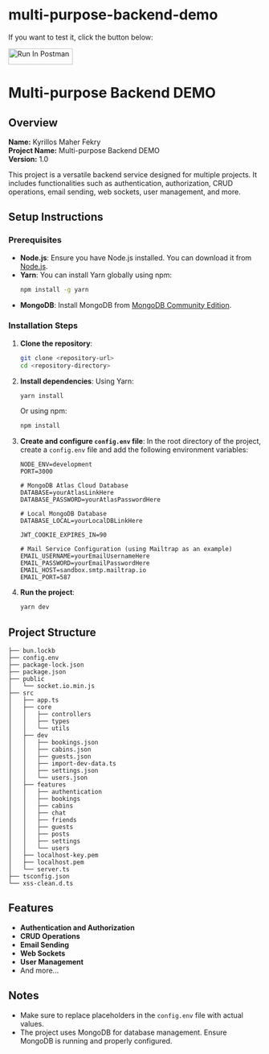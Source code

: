 # multi-purpose-backend-demo

If you want to test it, click the button below:

[<img src="https://run.pstmn.io/button.svg" alt="Run In Postman" style="width: 128px; height: 32px;">](https://god.gw.postman.com/run-collection/20378446-3eb76992-573f-49d9-98e8-c5fdc06c56d7?action=collection%2Ffork&source=rip_markdown&collection-url=entityId%3D20378446-3eb76992-573f-49d9-98e8-c5fdc06c56d7%26entityType%3Dcollection%26workspaceId%3Da9c8167b-3118-4dfa-9bad-8135cdc20147)


# Multi-purpose Backend DEMO

## Overview
**Name:** Kyrillos Maher Fekry  
**Project Name:** Multi-purpose Backend DEMO  
**Version:** 1.0  

This project is a versatile backend service designed for multiple projects. It includes functionalities such as authentication, authorization, CRUD operations, email sending, web sockets, user management, and more.

## Setup Instructions

### Prerequisites
- **Node.js**: Ensure you have Node.js installed. You can download it from [Node.js](https://nodejs.org/).
- **Yarn**: You can install Yarn globally using npm:
  ```bash
  npm install -g yarn
  ```
- **MongoDB**: Install MongoDB from [MongoDB Community Edition](https://www.mongodb.com/try/download/community-edition).

### Installation Steps

1. **Clone the repository**:
   ```bash
   git clone <repository-url>
   cd <repository-directory>
   ```

2. **Install dependencies**:
   Using Yarn:
   ```bash
   yarn install
   ```
   Or using npm:
   ```bash
   npm install
   ```

3. **Create and configure `config.env` file**:
   In the root directory of the project, create a `config.env` file and add the following environment variables:

   ```env
   NODE_ENV=development 
   PORT=3000

   # MongoDB Atlas Cloud Database
   DATABASE=yourAtlasLinkHere 
   DATABASE_PASSWORD=yourAtlasPasswordHere

   # Local MongoDB Database
   DATABASE_LOCAL=yourLocalDBLinkHere

   JWT_COOKIE_EXPIRES_IN=90

   # Mail Service Configuration (using Mailtrap as an example)
   EMAIL_USERNAME=yourEmailUsernameHere
   EMAIL_PASSWORD=yourEmailPasswordHere
   EMAIL_HOST=sandbox.smtp.mailtrap.io
   EMAIL_PORT=587
   ```

4. **Run the project**:
   ```bash
   yarn dev
   ```

## Project Structure

```plaintext
├── bun.lockb
├── config.env
├── package-lock.json
├── package.json
├── public
│   └── socket.io.min.js
├── src
│   ├── app.ts
│   ├── core
│   │   ├── controllers
│   │   ├── types
│   │   └── utils
│   ├── dev
│   │   ├── bookings.json
│   │   ├── cabins.json
│   │   ├── guests.json
│   │   ├── import-dev-data.ts
│   │   ├── settings.json
│   │   └── users.json
│   ├── features
│   │   ├── authentication
│   │   ├── bookings
│   │   ├── cabins
│   │   ├── chat
│   │   ├── friends
│   │   ├── guests
│   │   ├── posts
│   │   ├── settings
│   │   └── users
│   ├── localhost-key.pem
│   ├── localhost.pem
│   └── server.ts
├── tsconfig.json
└── xss-clean.d.ts
```

## Features
- **Authentication and Authorization**
- **CRUD Operations**
- **Email Sending**
- **Web Sockets**
- **User Management**
- And more...

## Notes
- Make sure to replace placeholders in the `config.env` file with actual values.
- The project uses MongoDB for database management. Ensure MongoDB is running and properly configured.



